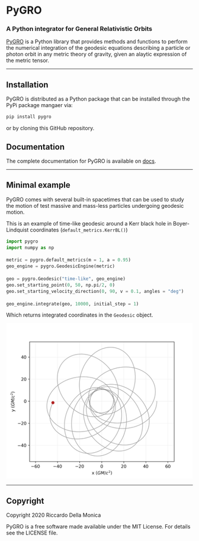 # PyGRO
### A Python integrator for General Relativistic Orbits

[PyGRO](https://github.com/rdellamonica/pigro/tree/master) is a Python library that provides methods and functions to perform the numerical integration of the geodesic equations describing a particle or photon orbit in any metric theory of gravity, given an alaytic expression of the metric tensor.

***

## Installation
PyGRO is distributed as a Python package that can be installed through the PyPi package mangaer via:

```bash
pip install pygro
```

or by cloning this GitHub repository.

## Documentation
The complete documentation for PyGRO is available on [docs](https://github.com/rdellamonica/pigro/tree/master).

***
## Minimal example

PyGRO comes with several built-in spacetimes that can be used to study the motion of test massive and mass-less particles undergoing geodesic motion.

This is an example of time-like geodesic around a Kerr black hole in Boyer-Lindquist coordinates (`default_metrics.KerrBL()`)

```python
import pygro
import numpy as np

metric = pygro.default_metrics(m = 1, a = 0.95)
geo_engine = pygro.GeodesicEngine(metric)

geo = pygro.Geodesic("time-like", geo_engine)
geo.set_starting_point(0, 50, np.pi/2, 0)
geo.set_starting_velocity_direction(0, 90, v = 0.1, angles = "deg")

geo_engine.integrate(geo, 10000, initial_step = 1)
```
Which returns integrated coordinates in the `Geodesic` object.

![alt text](img/example1.png "Integrated time-like geodesic in the Kerr spacetime.")

***
## Copyright

Copyright 2020 Riccardo Della Monica

PyGRO is a free software made available under the MIT License. For details see the LICENSE file.